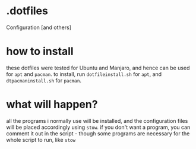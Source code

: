# .dotfiles
Configuration [and others]

# how to install
these dotfiles were tested for Ubuntu and Manjaro, and hence can be used for `apt` and `pacman`. to install, run `dotfileinstall.sh` for `apt`, and `dtpacmaninstall.sh` for `pacman`.

# what will happen?
all the programs i normally use will be installed, and the configuration files will be placed accordingly using `stow`. if you don't want a program, you can comment it out in the script - though some programs are necessary for the whole script to run, like `stow`
